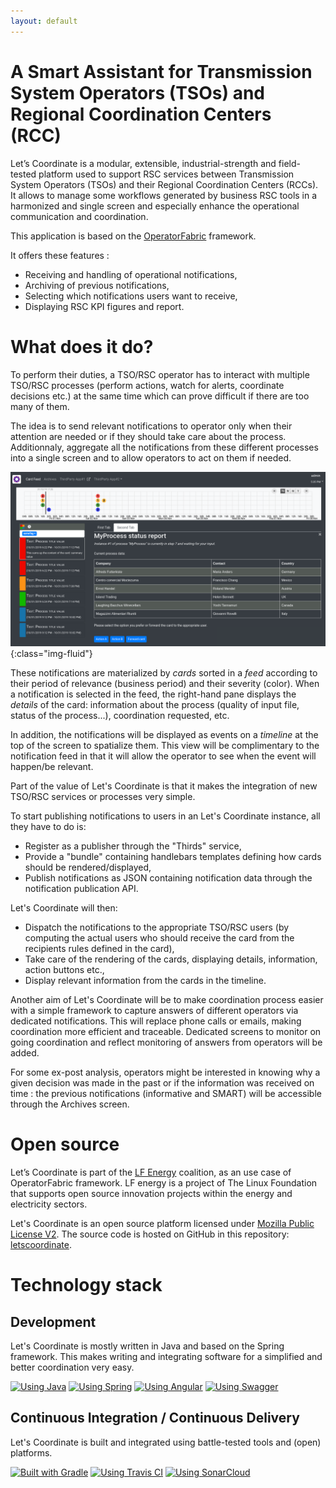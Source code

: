 ```yaml
---
layout: default
---
```


# A Smart Assistant for Transmission System Operators (TSOs) and Regional Coordination Centers (RCC)

Let’s Coordinate is a modular, extensible, industrial-strength and field-tested platform used to support RSC services between Transmission System Operators (TSOs) and their Regional Coordination Centers (RCCs). It allows to manage some workflows generated by business RSC tools in a harmonized and single screen and especially enhance the operational communication and coordination.

This application is based on the [OperatorFabric](https://opfab.github.io/) framework.

It offers these features :
* Receiving and handling of operational notifications,
* Archiving of previous notifications,
* Selecting which notifications users want to receive,
* Displaying RSC KPI figures and report.

# What does it do?

To perform their duties, a TSO/RSC operator has to interact with multiple TSO/RSC processes (perform actions, watch for alerts, coordinate decisions etc.) 
at the same time which can prove difficult if there are too many of them.

The idea is to send relevant notifications to operator only when their attention are needed or if they should take care about the process.
Additionnaly, aggregate all the notifications from these different processes into a single screen 
and to allow operators to act on them if needed.

![Feed screen layout](./assets/img/of_screenshots/feed_screenshot.png){:class="img-fluid"}

These notifications are materialized by *cards* sorted in a *feed* according to their period of relevance (business period) and their severity (color).
When a notification is selected in the feed, the right-hand pane displays the *details* of the card: information about the process 
(quality of input file, status of the process...), coordination requested, etc.

In addition, the notifications will be displayed as events on a *timeline* at the top of the screen to spatialize them.
This view will be complimentary to the notification feed in that it will allow the operator to see when the event will happen/be relevant.

Part of the value of Let's Coordinate is that it makes the integration of new TSO/RSC services or processes very simple.

To start publishing notifications to users in an Let's Coordinate instance, all they have to do is:

* Register as a publisher through the "Thirds" service,
* Provide a "bundle" containing handlebars templates defining how cards should be rendered/displayed,
* Publish notifications as JSON containing notification data through the notification publication API.

Let's Coordinate will then:

* Dispatch the notifications to the appropriate TSO/RSC users (by computing the actual users who should receive the card from the recipients rules defined in the card),
* Take care of the rendering of the cards, displaying details, information, action buttons etc.,
* Display relevant information from the cards in the timeline.

Another aim of Let's Coordinate will be to make coordination process easier with a simple framework to capture answers of different operators via dedicated notifications.
This will replace phone calls or emails, making coordination more efficient and traceable.
Dedicated screens to monitor on going coordination and reflect monitoring of answers from operators will be added.

For some ex-post analysis, operators might be interested in knowing why a given decision was made in the past or if the information was received on time : the previous notifications (informative and SMART) will be accessible through the Archives screen.

# Open source

Let’s Coordinate is part of the [LF Energy](https://www.lfenergy.org/) coalition, as an use case of OperatorFabric framework. 
LF energy is a project of The Linux Foundation that supports open source innovation projects within the energy and electricity sectors.

Let's Coordinate is an open source platform licensed under [Mozilla Public License V2](https://www.mozilla.org/en-US/MPL/2.0/). 
The source code is hosted on GitHub in this repository: [letscoordinate](https://github.com/opfab/letscoordinate).

# Technology stack

## Development
Let's Coordinate is mostly written in Java and based on the Spring framework. 
This makes writing and integrating software for a simplified and better coordination very easy.

[![Using Java](https://img.shields.io/badge/Using-Java-%237473C0.svg?style=for-the-badge)]() 
[![Using Spring](https://img.shields.io/badge/Using-Spring-%236db33f.svg?style=for-the-badge)](https://spring.io/) 
[![Using Angular](https://img.shields.io/badge/Using-Angular-%237473C0.svg?style=for-the-badge)](https://angular.io/)
[![Using Swagger](https://img.shields.io/badge/Using-Swagger-%237473C0.svg?style=for-the-badge)](https://swagger.io/)

## Continuous Integration / Continuous Delivery
Let's Coordinate is built and integrated using battle-tested tools and (open) platforms. 

[![Built with Gradle](https://img.shields.io/badge/Built%20with-Gradle-%23410099.svg?style=for-the-badge)](https://gradle.org/)
[![Using Travis CI](https://img.shields.io/badge/Using-Travis%20CI-%23FF647D.svg?style=for-the-badge)](https://travis-ci.org/letscoordinate/letscoordinate-core)
[![Using SonarCloud](https://img.shields.io/badge/Using-SonarCloud-%23FF647D.svg?style=for-the-badge)](https://sonarcloud.io/dashboard?id=org.lfenergy.letscoordinate%3Aletscoordinate-core)

